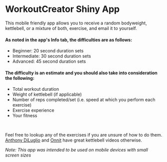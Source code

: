 # WorkoutCreator Shiny App

This mobile friendly app allows you to receive a random bodyweight, kettlebell, or a mixture of both, exercise, and email it to yourself.

#### As noted in the app's Info tab, the difficulties are as follows:
* Beginner: 20 second duration sets
* Intermediate: 30 second duration sets
* Advanced: 45 second duration sets

#### The difficulty is an estimate and you should also take into consideration the following:
* Total workout duration
* Weight of kettlebell (if applicable)
* Number of reps completed/set (i.e. speed at which you perform each exercise)
* Exercise experience
* Your fitness

<br>

Feel free to lookup any of the exercises if you are unsure of how to do them. [Anthony DiLuglio](https://www.youtube.com/user/aosjeff/search?query=kettlebell) and [Onnit](https://www.youtube.com/user/OnnitLabs/search?query=kettlebell) have great kettlebell videos otherwise.

_Note: This app was intended to be used on mobile devices with small screen sizes_
